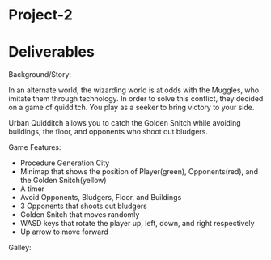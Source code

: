 # Project-2

# Deliverables

Background/Story:

In an alternate world, the wizarding world is at odds with the Muggles, who imitate them through technology. In order to solve this conflict, they decided on a game of quidditch. You play as a seeker to bring victory to your side.

Urban Quidditch allows you to catch the Golden Snitch while avoiding buildings, the floor, and opponents who shoot out bludgers.

Game Features:
* Procedure Generation City
* Minimap that shows the position of Player(green), Opponents(red), and the Golden Snitch(yellow)
* A timer
* Avoid Opponents, Bludgers, Floor, and Buildings
* 3 Opponents that shoots out bludgers
* Golden Snitch that moves randomly
* WASD keys that rotate the player up, left, down, and right respectively
* Up arrow to move forward

Galley:

